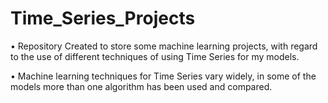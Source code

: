 # Time_Series_Projects
• Repository Created to store some machine learning projects, with regard to the use of different techniques of using Time Series for my models.

• Machine learning techniques for Time Series vary widely, in some of the models more than one algorithm has been used and compared.
